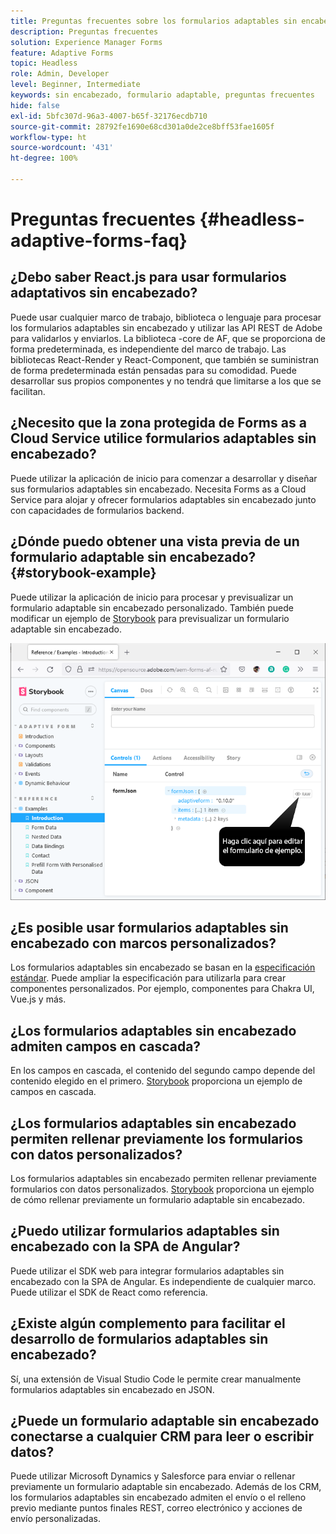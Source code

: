 ```yaml
---
title: Preguntas frecuentes sobre los formularios adaptables sin encabezado
description: Preguntas frecuentes
solution: Experience Manager Forms
feature: Adaptive Forms
topic: Headless
role: Admin, Developer
level: Beginner, Intermediate
keywords: sin encabezado, formulario adaptable, preguntas frecuentes
hide: false
exl-id: 5bfc307d-96a3-4007-b65f-32176ecdb710
source-git-commit: 28792fe1690e68cd301a0de2ce8bff53fae1605f
workflow-type: ht
source-wordcount: '431'
ht-degree: 100%

---
```


# Preguntas frecuentes {#headless-adaptive-forms-faq}

## ¿Debo saber React.js para usar formularios adaptativos sin encabezado?

Puede usar cualquier marco de trabajo, biblioteca o lenguaje para procesar los formularios adaptables sin encabezado y utilizar las API REST de Adobe para validarlos y enviarlos. La biblioteca -core de AF, que se proporciona de forma predeterminada, es independiente del marco de trabajo. Las bibliotecas React-Render y React-Component, que también se suministran de forma predeterminada están pensadas para su comodidad. Puede desarrollar sus propios componentes y no tendrá que limitarse a los que se facilitan.


<!-- 
## Did Adobe release a new AEM Archetype for Headless adaptive forms?

You can use Archetype 37 with flag `includeFormsheadless` or later flag to create an AEM project with Headless adaptive forms functionality. 

-->

## ¿Necesito que la zona protegida de Forms as a Cloud Service utilice formularios adaptables sin encabezado?

Puede utilizar la aplicación de inicio para comenzar a desarrollar y diseñar sus formularios adaptables sin encabezado. Necesita Forms as a Cloud Service para alojar y ofrecer formularios adaptables sin encabezado junto con capacidades de formularios backend.

<!-- ## Do I need an archetype project to develop Headless adaptive forms?

You can use the starter app to start developing and styling your Headless adaptive forms. Later on, you can use the 
archetype project to deploy the finished Headless adaptive forms and corresponding custom code, created using starter app, to Forms as a Cloud Service environment. The Forms as a Cloud Service environment helps you test and productionize the forms. -->

## ¿Dónde puedo obtener una vista previa de un formulario adaptable sin encabezado? {#storybook-example}

Puede utilizar la aplicación de inicio para procesar y previsualizar un formulario adaptable sin encabezado personalizado. También puede modificar un ejemplo de [Storybook](https://opensource.adobe.com/aem-forms-af-runtime/storybook/?path=/story/reference-examples--introduction) para previsualizar un formulario adaptable sin encabezado.

![](/help/assets/storybook-example.png)

## ¿Es posible usar formularios adaptables sin encabezado con marcos personalizados?

Los formularios adaptables sin encabezado se basan en la [especificación estándar](/help/assets/headless-adaptive-forms-specification.pdf). Puede ampliar la especificación para utilizarla para crear componentes personalizados. Por ejemplo, componentes para Chakra UI, Vue.js y más.

## ¿Los formularios adaptables sin encabezado admiten campos en cascada?

En los campos en cascada, el contenido del segundo campo depende del contenido elegido en el primero. [Storybook](https://opensource.adobe.com/aem-forms-af-runtime/storybook/?path=/story/adaptive-form-dynamic-behaviour--options&args=formJson.items[0].fieldType:drop-down;formJson.items[0].minimum:!undefined;formJson.items[0].maximum:!undefined;formJson.items[0].label.value:Choose+number+of+options;formJson.items[0].enum[0]:1;formJson.items[0].enum[1]:2;formJson.items[0].enum[2]:3;formJson.items[1].fieldType:drop-down) proporciona un ejemplo de campos en cascada.

## ¿Los formularios adaptables sin encabezado permiten rellenar previamente los formularios con datos personalizados?

Los formularios adaptables sin encabezado permiten rellenar previamente formularios con datos personalizados. [Storybook](https://opensource.adobe.com/aem-forms-af-runtime/storybook/?path=/story/reference-examples--prefill-form-with-personalised-data) proporciona un ejemplo de cómo rellenar previamente un formulario adaptable sin encabezado.

<!-- >
## Can I use existing Adaptive Forms editor to create a Headless adaptive form?

At this moment, you use the Adaptive Form Editor to specify the JSON structure and set submit action for the forms. Support for drag-and-drop components, applying rules using editor, and more editor-related options would be available later in the beta phase. Keep a watch on release notes.  -->

## ¿Puedo utilizar formularios adaptables sin encabezado con la SPA de Angular?

Puede utilizar el SDK web para integrar formularios adaptables sin encabezado con la SPA de Angular. Es independiente de cualquier marco. Puede utilizar el SDK de React como referencia.

<!-- ## Should the `-r prerelease` switch be used every time to start the AEM SDK instance or only for the first time?

During the limited release program, use the `-r prerelease` switch every time you start the AEM SDK instance. 

## What is AEM Forms add-on (.far file) and how to install it?

Adobe Experience Manager Forms as a Cloud Service feature archive provides tools to create Headless adaptive forms on the local development environment. To install the feature archive, see [Setup development environment](setup-development-environment.md).

<!-- 
## Where do one get the license.properties file from?

You do not require a license.properties file to run AEM Cloud Service SDK. 

-->

## ¿Existe algún complemento para facilitar el desarrollo de formularios adaptables sin encabezado?

Sí, una extensión de Visual Studio Code le permite crear manualmente formularios adaptables sin encabezado en JSON.

## ¿Puede un formulario adaptable sin encabezado conectarse a cualquier CRM para leer o escribir datos?

Puede utilizar Microsoft Dynamics y Salesforce para enviar o rellenar previamente un formulario adaptable sin encabezado. Además de los CRM, los formularios adaptables sin encabezado admiten el envío o el relleno previo mediante puntos finales REST, correo electrónico y acciones de envío personalizadas.
